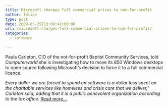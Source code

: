 ```yaml
---
title: Microsoft charges full commercial prices to non-for-profit
author: felipe
type: post
date: 2009-05-25T13:09:42+00:00
url: /microsoft-charges-full-commercial-prices-to-non-for-profit/
categories:
  - software

---
```

Paula Carleton, CIO of the not-for-profit Baptist Community Services, told _Computerworld_ she is investigating how to move its 850 Windows desktops to open source following Microsoft&#8217;s decision to force it to a full commercial licence.

_Every dollar we are forced to spend on software is a dollar less spent on the charitable services like homeless and crisis care that we deliver,&#8221; Carleton said, adding that it is a public benevolent organization according to the tax office._ [Read more&#8230;][1]

 [1]: http://www.linuxworld.com/news/2009/052109-microsoft-charity-crackdown-spurs.html